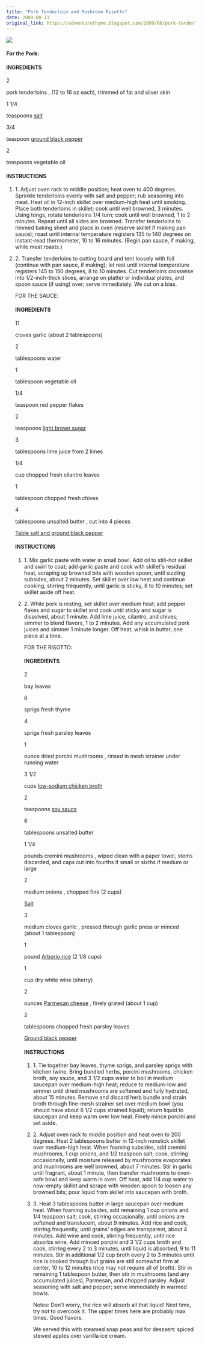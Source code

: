 ```yaml
---
title: "Pork Tenderloin and Mushroom Risotto"
date: 2009-08-11
original_link: https://adventurethyme.blogspot.com/2009/08/pork-tenderloin-and-mushroom-risotto.html
---
```


[![](https://blogger.googleusercontent.com/img/b/R29vZ2xl/AVvXsEgG-7zTSTxyCOOK5pspWvUfTovYVbE1GyYoAj-TcA9DfpQjtTDUtGyLxanjBCdRPX4bGHspKcAAdzBzke1_WbyigSt-q4vTFGTa1Ewja1WkGizN9BWkofBYOyCk9fAoiah5XDYqbh5UCiTv/s320/Pork&Risotto.JPG)](https://blogger.googleusercontent.com/img/b/R29vZ2xl/AVvXsEgG-7zTSTxyCOOK5pspWvUfTovYVbE1GyYoAj-TcA9DfpQjtTDUtGyLxanjBCdRPX4bGHspKcAAdzBzke1_WbyigSt-q4vTFGTa1Ewja1WkGizN9BWkofBYOyCk9fAoiah5XDYqbh5UCiTv/s1600-h/Pork&Risotto.JPG)  

####   

#### For the Pork:

#### INGREDIENTS



2

pork tenderloins , (12 to 16 oz each), trimmed of fat and silver skin

1 1/4

teaspoons [salt](http://www.cooksillustrated.com/tastetests/overview.asp?docid=9842)

3/4

teaspoon [ground black pepper](http://www.cooksillustrated.com/tastetests/overview.asp?docid=15243)

2

teaspoons vegetable oil

#### INSTRUCTIONS

1.  1\. Adjust oven rack to middle position; heat oven to 400 degrees. Sprinkle tenderloins evenly with salt and pepper; rub seasoning into meat. Heat oil in 12-inch skillet over medium-high heat until smoking. Place both tenderloins in skillet; cook until well browned, 3 minutes. Using tongs, rotate tenderloins 1/4 turn; cook until well browned, 1 to 2 minutes. Repeat until all sides are browned. Transfer tenderloins to rimmed baking sheet and place in oven (reserve skillet if making pan sauce); roast until internal temperature registers 135 to 140 degrees on instant-read thermometer, 10 to 16 minutes. (Begin pan sauce, if making, while meat roasts.)
    
2.  2\. Transfer tenderloins to cutting board and tent loosely with foil (continue with pan sauce, if making); let rest until internal temperature registers 145 to 150 degrees, 8 to 10 minutes. Cut tenderloins crosswise into 1/2-inch-thick slices, arrange on platter or individual plates, and spoon sauce (if using) over; serve immediately. We cut on a bias.
    
      
    
    FOR THE SAUCE:
    
    #### INGREDIENTS
    
    11
    
    cloves garlic (about 2 tablespoons)
    
    2
    
    tablespoons water
    
    1
    
    tablespoon vegetable oil
    
    1/4
    
    teaspoon red pepper flakes
    
    2
    
    teaspoons [light brown sugar](http://www.cooksillustrated.com/tastetests/overview.asp?docid=9883)
    
    3
    
    tablespoons lime juice from 2 limes
    
    1/4
    
    cup chopped fresh cilantro leaves
    
    1
    
    tablespoon chopped fresh chives
    
    4
    
    tablespoons unsalted butter , cut into 4 pieces
    
    [Table salt and ground black pepper](http://www.cooksillustrated.com/tastetests/overview.asp?docid=9842)
    
    #### INSTRUCTIONS
    
    1.  1\. Mix garlic paste with water in small bowl. Add oil to still-hot skillet and swirl to coat; add garlic paste and cook with skillet's residual heat, scraping up browned bits with wooden spoon, until sizzling subsides, about 2 minutes. Set skillet over low heat and continue cooking, stirring frequently, until garlic is sticky, 8 to 10 minutes; set skillet aside off heat.
        
    2.  2\. While pork is resting, set skillet over medium heat; add pepper flakes and sugar to skillet and cook until sticky and sugar is dissolved, about 1 minute. Add lime juice, cilantro, and chives; simmer to blend flavors, 1 to 2 minutes. Add any accumulated pork juices and simmer 1 minute longer. Off heat, whisk in butter, one piece at a time.
        
          
        
        FOR THE RISOTTO:
        
        #### INGREDIENTS
        
        2
        
        bay leaves
        
        6
        
        sprigs fresh thyme
        
        4
        
        sprigs fresh parsley leaves
        
        1
        
        ounce dried porcini mushrooms , rinsed in mesh strainer under running water
        
        3 1/2
        
        cups [low-sodium chicken broth](http://www.cooksillustrated.com/tastetests/overview.asp?docid=9993)
        
        2
        
        teaspoons [soy sauce](http://www.cooksillustrated.com/tastetests/overview.asp?docid=10119)
        
        6
        
        tablespoons unsalted butter
        
        1 1/4
        
        pounds cremini mushrooms , wiped clean with a paper towel, stems discarded, and caps cut into fourths if small or sixths if medium or large
        
        2
        
        medium onions , chopped fine (2 cups)
        
        [Salt](http://www.cooksillustrated.com/tastetests/overview.asp?docid=9842)
        
        3
        
        medium cloves garlic , pressed through garlic press or minced (about 1 tablespoon)
        
        1
        
        pound [Arborio rice](http://www.cooksillustrated.com/tastetests/overview.asp?docid=13283) (2 1/8 cups)
        
        1
        
        cup dry white wine (sherry)
        
        2
        
        ounces [Parmesan cheese](http://www.cooksillustrated.com/tastetests/overview.asp?docid=10186) , finely grated (about 1 cup)
        
        2
        
        tablespoons chopped fresh parsley leaves
        
        [Ground black pepper](http://www.cooksillustrated.com/tastetests/overview.asp?docid=15243)
        
        #### INSTRUCTIONS
        
        1.  1\. Tie together bay leaves, thyme sprigs, and parsley sprigs with kitchen twine. Bring bundled herbs, porcini mushrooms, chicken broth, soy sauce, and 3 1/2 cups water to boil in medium saucepan over medium-high heat; reduce to medium-low and simmer until dried mushrooms are softened and fully hydrated, about 15 minutes. Remove and discard herb bundle and strain broth through fine-mesh strainer set over medium bowl (you should have about 6 1/2 cups strained liquid); return liquid to saucepan and keep warm over low heat. Finely mince porcini and set aside.
            
        2.  2\. Adjust oven rack to middle position and heat oven to 200 degrees. Heat 2 tablespoons butter in 12-inch nonstick skillet over medium-high heat. When foaming subsides, add cremini mushrooms, 1 cup onions, and 1/2 teaspoon salt; cook, stirring occasionally, until moisture released by mushrooms evaporates and mushrooms are well browned, about 7 minutes. Stir in garlic until fragrant, about 1 minute, then transfer mushrooms to oven-safe bowl and keep warm in oven. Off heat, add 1/4 cup water to now-empty skillet and scrape with wooden spoon to loosen any browned bits; pour liquid from skillet into saucepan with broth.  
            
        3.  3\. Heat 3 tablespoons butter in large saucepan over medium heat. When foaming subsides, add remaining 1 cup onions and 1/4 teaspoon salt; cook, stirring occasionally, until onions are softened and translucent, about 9 minutes. Add rice and cook, stirring frequently, until grains’ edges are transparent, about 4 minutes. Add wine and cook, stirring frequently, until rice absorbs wine. Add minced porcini and 3 1/2 cups broth and cook, stirring every 2 to 3 minutes, until liquid is absorbed, 9 to 11 minutes. Stir in additional 1/2 cup broth every 2 to 3 minutes until rice is cooked through but grains are still somewhat firm at center, 10 to 12 minutes (rice may not require all of broth). Stir in remaining 1 tablespoon butter, then stir in mushrooms (and any accumulated juices), Parmesan, and chopped parsley. Adjust seasoning with salt and pepper; serve immediately in warmed bowls.
            
              
            
            Notes: Don't worry, the rice will absorb all that liquid! Next time, try not to overcook it. The upper times here are probably max times. Good flavors.
            
              
            
            We served this with steamed snap peas and for desssert: spiced stewed apples over vanilla ice cream.